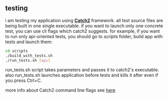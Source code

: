 ## testing
i am testing my application using **[Catch2](https://github.com/catchorg/Catch2)** framework. all test source files are being built in one single executable. if you want to launch only one concrete test, you can use cli flags which catch2 suggests. for example, if you want to run only api-oriented tests, you should go to *scripts* folder, build app with tests and launch them:
```sh
cd scripts
./build_with_tests.sh
./run_tests.sh [api]
```
run_tests.sh script takes parameters and passes it to catch2's executable. also run_tests.sh launches application before tests and kills it after even if you press Ctrl+C. 

more info about Catch2 command line flags see [here](https://github.com/catchorg/Catch2/blob/devel/docs/command-line.md)